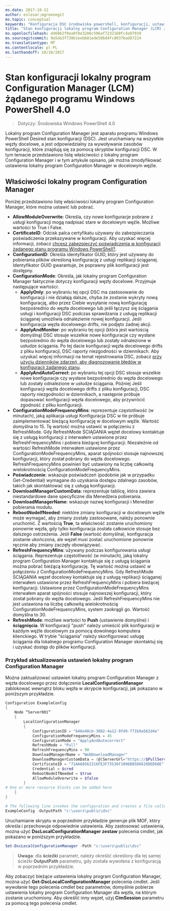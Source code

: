 ```yaml
---
ms.date: 2017-10-12
author: eslesar;mgreenegit
ms.topic: conceptual
keywords: "Konfiguracja DSC środowiska powershell, konfiguracji, ustawienia"
title: "Stan konfiguracji lokalny program Configuration Manager (LCM) żądanego programu Windows PowerShell 4.0"
ms.openlocfilehash: d46862f9ea0f8e3206c596af7232160fc4a97939
ms.sourcegitcommit: 9a5da3f739b1eebb81ede58bd4fc8037bad87224
ms.translationtype: MT
ms.contentlocale: pl-PL
ms.lasthandoff: 10/16/2017
---
```

# <a name="windows-powershell-40-desired-state-configuration-local-configuration-manager-lcm"></a>Stan konfiguracji lokalny program Configuration Manager (LCM) żądanego programu Windows PowerShell 4.0

>Dotyczy: Środowiska Windows PowerShell 4.0

Lokalny program Configuration Manager jest aparatu programu Windows PowerShell Desired stan konfiguracji (DSC).
Jest uruchamiany na wszystkie węzły docelowe, a jest odpowiedzialny za wywoływanie zasobów konfiguracji, które znajdują się za pomocą skryptów konfiguracji DSC.
W tym temacie przedstawiono listę właściwości z lokalny program Configuration Manager i w tym artykule opisano, jak można zmodyfikować ustawienia lokalny program Configuration Manager w docelowym węźle.

## <a name="local-configuration-manager-properties"></a>Właściwości lokalny program Configuration Manager

Poniżej przedstawiono listę właściwości lokalny program Configuration Manager, które można ustawić lub pobrać.

- **AllowModuleOverwrite**: Określa, czy nowe konfiguracje pobrane z usługi konfiguracji mogą nadpisać stare w docelowym węźle. Możliwe wartości to True i False.
- **CertificateID**: Odcisk palca certyfikatu używany do zabezpieczania poświadczenia przekazywane w konfiguracji. Aby uzyskać więcej informacji, zobacz [chcesz zabezpieczyć poświadczenia w konfiguracji żądanego stanu programu Windows PowerShell?](http://blogs.msdn.com/b/powershell/archive/2014/01/31/want-to-secure-credentials-in-windows-powershell-desired-state-configuration.aspx).
- **ConfigurationID**: Określa identyfikator GUID, który jest używany do pobierania plików określoną konfigurację z usługi replikacji ściąganej. Identyfikator GUID gwarantuje, że poprawny plik konfiguracji jest dostępny.
- **ConfigurationMode**: Określa, jak lokalny program Configuration Manager faktycznie dotyczy konfiguracji węzły docelowe. Przyjmuje następujące wartości:
  - **ApplyOnly**: po wybraniu tej opcji DSC ma zastosowanie do konfiguracji i nie działają dalsze, chyba że zostanie wykryty nową konfigurację, albo przez Ciebie wysyłanie nową konfigurację bezpośrednio do węzła docelowego lub jeśli łączysz się ściągania usługi i konfiguracji DSC podczas sprawdzania z usługą replikacji ściąganej umożliwia odnalezienie nowej konfiguracji. Jeśli konfiguracja węzła docelowego drifts, nie podjęto żadnej akcji.
  - **ApplyAndMonitor**: po wybraniu tej opcji (która jest wartością domyślną) DSC stosuje wszelkie nowe konfiguracje czy wysłane bezpośrednio do węzła docelowego lub zostały odnalezione w usłudze ściągania. Po tej dacie konfiguracji węzła docelowego drifts z pliku konfiguracji, DSC raporty niezgodności w dziennikach. Aby uzyskać więcej informacji na temat rejestrowania DSC, zobacz [przy użyciu dzienników zdarzeń, aby diagnozowanie błędów w konfiguracji żądanego stanu](http://blogs.msdn.com/b/powershell/archive/2014/01/03/using-event-logs-to-diagnose-errors-in-desired-state-configuration.aspx).
  - **ApplyAndAutoCorrect**: po wybraniu tej opcji DSC stosuje wszelkie nowe konfiguracje czy wysłane bezpośrednio do węzła docelowego lub zostały odnalezione w usłudze ściągania. Później Jeśli konfiguracji węzła docelowego drifts z pliku konfiguracji, DSC raporty niezgodności w dziennikach, a następnie próbuje dopasować konfiguracji węzła docelowego, aby przywrócić zgodność z pliku konfiguracji.
- **ConfigurationModeFrequencyMins**: reprezentuje częstotliwość (w minutach), jaką aplikacja usługi Konfiguracja DSC w tle próbuje zaimplementować bieżącą konfigurację w docelowym węźle. Wartość domyślna to 15. Tę wartość można ustawić w połączeniu z RefreshMode. Gdy RefreshMode ŚCIĄGANIA węzeł docelowy kontaktuje się z usługą konfiguracji z interwałem ustawione przez RefreshFrequencyMins i pobiera bieżącej konfiguracji. Niezależnie od wartości RefreshMode interwałem ustawione przez ConfigurationModeFrequencyMins, aparat spójności stosuje najnowszej konfiguracji, który został pobrany do węzła docelowego. RefreshFrequencyMins powinien być ustawiony na liczbę całkowitą wielokrotnością ConfigurationModeFrequencyMins.
- **Poświadczenie**: wskazuje poświadczeń (podobnie jak w przypadku Get-Credential) wymagane do uzyskania dostępu zdalnego zasobów, takich jak skontaktować się z usługą konfiguracji.
- **DownloadManagerCustomData**: reprezentuje tablicę, która zawiera niestandardowe dane specyficzne dla Menedżera pobierania.
- **DownloadManagerName**: wskazuje nazwę konfiguracji i Menedżer pobierania modułu.
- **RebootNodeIfNeeded**: niektóre zmiany konfiguracji w docelowym węźle może wymagać, aby zmiany zostały zastosowane, należy ponownie uruchomić. Z wartością **True**, ta właściwość zostanie uruchomiony ponownie węzła, gdy tylko konfiguracja została całkowicie stosuje bez dalszego ostrzeżenia. Jeśli **False** (wartość domyślna), konfiguracja zostanie ukończona, ale węzeł musi zostać uruchomione ponownie ręcznie aby zmiany zaczęły obowiązywać.
- **RefreshFrequencyMins**: używany podczas konfigurowania usługi ściągania. Reprezentuje częstotliwość (w minutach), jaką lokalny program Configuration Manager kontaktuje się z usługą ściągania można pobrać bieżącą konfigurację. Tę wartość można ustawić w połączeniu z ConfigurationModeFrequencyMins. Gdy RefreshMode ŚCIĄGANIA węzeł docelowy kontaktuje się z usługą replikacji ściąganej interwałem ustawione przez RefreshFrequencyMins i pobiera bieżącej konfiguracji. Ustawione przez ConfigurationModeFrequencyMins interwałem aparat spójności stosuje najnowszej konfiguracji, który został pobrany do węzła docelowego. Jeśli RefreshFrequencyMins nie jest ustawiona na liczbę całkowitą wielokrotnością ConfigurationModeFrequencyMins, system zaokrągli go. Wartość domyślna to 30.
- **RefreshMode**: możliwe wartości to **Push** (ustawienie domyślne) i **ściągnięcia**. W konfiguracji "push" należy umieścić plik konfiguracji w każdym węźle docelowym za pomocą dowolnego komputera klienckiego. W trybie "ściągania" należy skonfigurować usługę ściągania dla lokalnego programu Configuration Manager skontaktuj się i uzyskać dostęp do plików konfiguracji.

### <a name="example-of-updating-local-configuration-manager-settings"></a>Przykład aktualizowania ustawień lokalny program Configuration Manager

Można zaktualizować ustawień lokalny program Configuration Manager z węzła docelowego przez dołączenie **LocalConfigurationManager** zablokować wewnątrz bloku węzła w skrypcie konfiguracji, jak pokazano w poniższym przykładzie.

```powershell
Configuration ExampleConfig
{
    Node “Server001”
    {
        LocalConfigurationManager
        {
            ConfigurationID = "646e48cb-3082-4a12-9fd9-f71b9a562d4e"
            ConfigurationModeFrequencyMins = 45
            ConfigurationMode = "ApplyAndAutocorrect"
            RefreshMode = "Pull"
            RefreshFrequencyMins = 90
            DownloadManagerName = "WebDownloadManager"
            DownloadManagerCustomData = (@{ServerUrl="https://$PullService/psdscpullserver.svc"})
            CertificateID = "71AA68562316FE3F73536F1096B85D66289ED60E"
            Credential = $cred
            RebootNodeIfNeeded = $true
            AllowModuleOverwrite = $false
        }
# One or more resource blocks can be added here
    }
}

# The following line invokes the configuration and creates a file called Server001.meta.mof at the specified path
ExampleConfig -OutputPath "c:\users\public\dsc"
```

Uruchamianie skryptu w poprzednim przykładzie generuje plik MOF, który określa i przechowuje odpowiednie ustawienia.
Aby zastosować ustawienia, można użyć **DscLocalConfigurationManager zestaw** polecenia cmdlet, jak pokazano w poniższym przykładzie.

```powershell
Set-DscLocalConfigurationManager -Path "c:\users\public\dsc"
```

> **Uwaga**: dla **ścieżki** parametr, należy określić określony dla tej samej ścieżki **OutputPath** parametru, gdy została wywołana z konfiguracją w poprzednim przykładzie.

Aby zobaczyć bieżące ustawienia lokalny program Configuration Manager, można użyć **Get-DscLocalConfigurationManager** polecenia cmdlet.
Jeśli wywołanie tego polecenia cmdlet bez parametrów, domyślnie pobierze ustawienia lokalny program Configuration Manager dla węzła, na którym zostanie uruchomiony.
Aby określić inny węzeł, użyj **CimSession** parametru za pomocą tego polecenia cmdlet.
